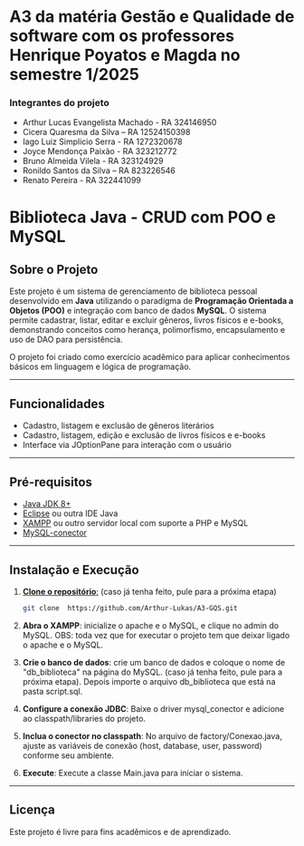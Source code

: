 # A3 da matéria Gestão e Qualidade de software com os professores Henrique Poyatos e Magda no semestre 1/2025

### Integrantes do projeto

- Arthur Lucas Evangelista Machado - RA 324146950
- Cicera Quaresma da Silva – RA 12524150398
- Iago Luiz Simplicio Serra - RA 1272320678
- Joyce Mendonça Paixão - RA 323212772
- Bruno Almeida Vilela - RA 323124929
- Ronildo Santos da Silva – RA 823226546
- Renato Pereira - RA 322441099

# Biblioteca Java - CRUD com POO e MySQL

## Sobre o Projeto

Este projeto é um sistema de gerenciamento de biblioteca pessoal desenvolvido em **Java** utilizando o paradigma de **Programação Orientada a Objetos (POO)** e integração com banco de dados **MySQL**. O sistema permite cadastrar, listar, editar e excluir gêneros, livros físicos e e-books, demonstrando conceitos como herança, polimorfismo, encapsulamento e uso de DAO para persistência.

O projeto foi criado como exercício acadêmico para aplicar conhecimentos básicos em linguagem e lógica de programação.

---

## Funcionalidades

- Cadastro, listagem e exclusão de gêneros literários
- Cadastro, listagem, edição e exclusão de livros físicos e e-books
- Interface via JOptionPane para interação com o usuário

---

## Pré-requisitos

- [Java JDK 8+](https://www.oracle.com/java/technologies/downloads/)
- [Eclipse](https://www.eclipse.org/) ou outra IDE Java
- [XAMPP](https://www.apachefriends.org/pt_br/index.html) ou outro servidor local com suporte a PHP e MySQL
- [MySQL-conector](https://dev.mysql.com/downloads/connector/j/)

---

## Instalação e Execução

1. <u>**Clone o repositório**:</u> (caso já tenha feito, pule para a próxima etapa)
   ```bash
   git clone  https://github.com/Arthur-Lukas/A3-GQS.git 

2. **Abra o XAMPP**: inicialize o apache e o MySQL, e clique no admin do MySQL. OBS: toda vez que for executar o projeto tem que deixar ligado o apache e o MySQL.

3. **Crie o banco de dados**: crie um banco de dados e coloque o nome de "db_biblioteca" na página do MySQL. (caso já tenha feito, pule para a próxima etapa). Depois
importe o arquivo db_biblioteca que está na pasta script.sql.

4. **Configure a conexão JDBC**:
Baixe o driver mysql_conector e adicione ao classpath/libraries do projeto.

5. **Inclua o conector no classpath**:
No arquivo de factory/Conexao.java, ajuste as variáveis de conexão (host, database, user, password) conforme seu ambiente.

6. **Execute**:
Execute a classe Main.java para iniciar o sistema.

---

## Licença

Este projeto é livre para fins acadêmicos e de aprendizado.

